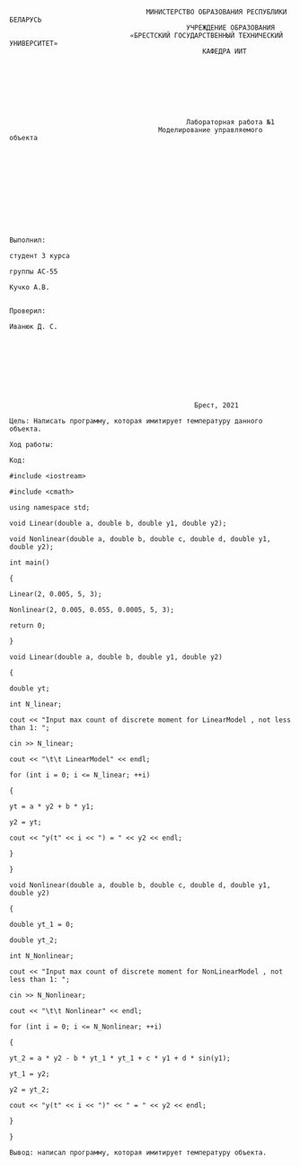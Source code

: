                                       МИНИСТЕРСТВО ОБРАЗОВАНИЯ РЕСПУБЛИКИ БЕЛАРУСЬ
                                                УЧРЕЖДЕНИЕ ОБРАЗОВАНИЯ 
                                  «БРЕСТСКИЙ ГОСУДАРСТВЕННЫЙ ТЕХНИЧЕСКИЙ УНИВЕРСИТЕТ»
                                                    КАФЕДРА ИИТ








                                                Лабораторная работа №1
                                         Моделирование управляемого объекта











                                                                                Выполнил:
                                                                                студент 3 курса
                                                                                группы АС-55
                                                                                Кучко А.В.

                                                                                Проверил:
                                                                                Иванюк Д. С.









                                                  Брест, 2021  





                                                  
`Цель: Написать программу, которая имитирует температуру данного объекта.`

`Ход работы:`

`Код:`
```
#include <iostream>

#include <cmath>

using namespace std;

void Linear(double a, double b, double y1, double y2);

void Nonlinear(double a, double b, double c, double d, double y1, double y2);

int main()

{

Linear(2, 0.005, 5, 3);

Nonlinear(2, 0.005, 0.055, 0.0005, 5, 3);

return 0;

}

void Linear(double a, double b, double y1, double y2)

{

double yt;

int N_linear;

cout << "Input max count of discrete moment for LinearModel , not less than 1: ";

cin >> N_linear;

cout << "\t\t LinearModel" << endl;

for (int i = 0; i <= N_linear; ++i)

{

yt = a * y2 + b * y1;

y2 = yt;

cout << "y(t" << i << ") = " << y2 << endl;

}

}

void Nonlinear(double a, double b, double c, double d, double y1, double y2)

{

double yt_1 = 0;

double yt_2;

int N_Nonlinear;

cout << "Input max count of discrete moment for NonLinearModel , not less than 1: ";

cin >> N_Nonlinear;

cout << "\t\t Nonlinear" << endl;

for (int i = 0; i <= N_Nonlinear; ++i)

{

yt_2 = a * y2 - b * yt_1 * yt_1 + c * y1 + d * sin(y1);

yt_1 = y2;

y2 = yt_2;

cout << "y(t" << i << ")" << " = " << y2 << endl;

}

}
```
`Вывод: написал программу, которая имитирует температуру объекта.`